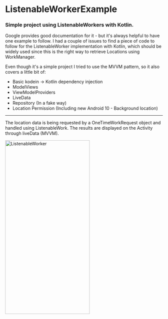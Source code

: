 # ListenableWorkerExample

### Simple project using ListenableWorkers with Kotlin.

Google provides good documentation for it - but it's always helpful to have one example to follow. I had a couple of issues to find
a piece of code to follow for the ListenableWorker implementation with Kotlin, which should be widely used since this is the right way
to retrieve Locations using WorkManager. 

Even though it's a simple project I tried to use the MVVM pattern, so it also covers a little bit of:
- Basic kodein -> Kotlin dependency injection
- ModelViews
- ViewModelProviders
- LiveData
- Repository (In a fake way)
- Location Permission (Including new Android 10 - Background location)


---

The location data is being requested by a OneTimeWorkRequest object and handled using ListenableWork. 
The results are displayed on the Activity through liveData (MVVM).


<img src="https://i.makeagif.com/media/10-07-2019/KiYF4M.gif" alt="ListenableWorker" width="270" height="555">
